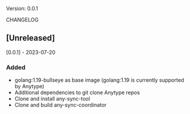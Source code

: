 Version: 0.0.1

CHANGELOG

## [Unreleased]

[0.0.1] - 2023-07-20

### Added
* golang:1.19-bullseye as base image (golang:1.19 is currently supported by Anytype)
* Additional dependencies to git clone Anytype repos
* Clone and install any-sync-tool
* Clone and build any-sync-coordinator
